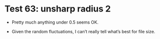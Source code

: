 # Test 63: unsharp radius 2

* Pretty much anything under 0.5 seems OK.

* Given the random fluctuations, I can’t really tell what’s best for file size.

